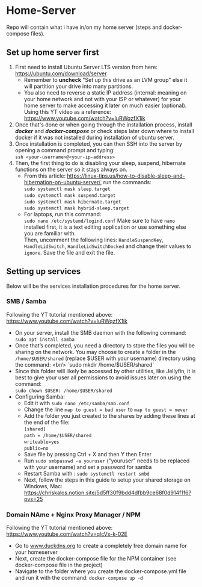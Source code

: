 # Home-Server
Repo will contain what i have in/on my home server (steps and docker-compose files).



## Set up home server first
1. First need to install Ubuntu Server LTS version from here: https://ubuntu.com/download/server
     - Remember to **uncheck** "Set up this drive as an LVM group" else it will partition your drive into many partitions.
     - You also need to reverse a static IP address (internal: meaning on your home network and not with your ISP or whatever) for your home server to make accessing it later on much easier (optional). Using this YT video as a reference: https://www.youtube.com/watch?v=IuRWqzfX1ik
2. Once that's done or when going through the installation process, install ***docker*** and ***docker-compose*** or check steps later down where to install docker if it was not installed during installation of ubuntu server.
3. Once installation is completed, you can then SSH into the server by opening a command prompt and typing:<br/>
   `ssh <your-username>@<your-ip-address>`
4. Then, the first thing to do is disabling your sleep, suspend, hibernate functions on the server so it stays always on.
   - From this article: https://linux-tips.us/how-to-disable-sleep-and-hibernation-on-ubuntu-server/, run the commands:<br/>
     `sudo systemctl mask sleep.target`<br/>
     `sudo systemctl mask suspend.target`<br/>
     `sudo systemctl mask hibernate.target`<br/>
     `sudo systemctl mask hybrid-sleep.target`<br/>
   - For laptops, run this command:<br/>
     `sudo nano /etc/systemd/logind.conf` Make sure to have `nano` installed first, it is a text editing application or use something else you are familiar with.<br/>
     Then, uncomment the following lines: `HandleSuspendKey`, `HandleLidSwitch`, `HandleLidSwitchDocked` and change their values to `ignore`. Save the file and exit the file.



## Setting up services
Below will be the services installation procedures for the home server.


### SMB / Samba
Following the YT tutorial mentioned above: https://www.youtube.com/watch?v=IuRWqzfX1ik <br/>
- On your server, install the SMB daemon with the following command: <br/>
`sudo apt install samba` <br/>
- Once that’s completed, you need a directory to store the files you will be sharing on the network. You may choose to create a folder in the `/home/$USER/shared` (replace $USER with your username) directory using the command: <br/>
`sudo mkdir /home/$USER/shared` <br/>
- Since this folder will likely be accessed by other utilities, like Jellyfin, it is best to give your user all permissions to avoid issues later on using the command: <br/>
`sudo chown $USER: /home/$USER/shared` <br/>
- Configuring Samba:
  - Edit it with `sudo nano /etc/samba/smb.conf` <br/>
  - Change the line `map to guest = bad user` to `map to guest = never` <br/>
  - Add the folder you just created to the shares by adding these lines at the end of the file: <br/>
       `[shared]` <br/>
       `path = /home/$USER/shared` <br/>
       `writeable=yes` <br/>
       `public=no` <br/>
  - Save file by pressing Ctrl + X and then Y then Enter
  - Run `sudo smbpasswd -a youruser` ("youruser" needs to be replaced with your username) and set a password for samba
  - Restart Samba with : `sudo systemctl restart smbd`
  - Next, follow the steps in this guide to setup your shared storage on Windows, Mac: https://chriskalos.notion.site/5d5ff30f9bdd4dfbb9ce68f0d914f1f6?pvs=25


 ### Domain NAme + Nginx Proxy Manager / NPM
 Following the YT tutorial mentioned above: https://www.youtube.com/watch?v=qlcVx-k-02E <br/>
 - Go to www.duckdns.org to create a completely free domain name for your homeserver
 - Next, create the docker-compose file for the NPM container (see docker-compose file in the project)
 - Navigate to the folder where you create the docker-compose.yml file and run it with the command: `docker-compose up -d` 
